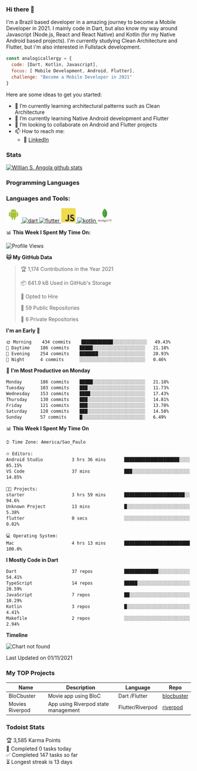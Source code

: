 ### Hi there 👋

I'm a Brazil based developer in a amazing journey to become a Mobile Developer in 2021. I mainly code in Dart, but also know my way around Javascript (Node.js, React and React Native) and Kotlin (for my Native Android based projects). I'm currently studying Clean Architecture and Flutter, but i'm also interested in Fullstack development.

```javascript
const analogicallergy = {
  code: [Dart, Kotlin, Javascript],
  focus: [ Mobile Development, Android, Flutter],
  challenge: "Become a Mobile Developer in 2021"
}
```

Here are some ideas to get you started:

- 🔭  I’m currently learning architectural patterns such as Clean Architecture
- 🌱  I’m currently learning Native Android development and Flutter
- 👯  I’m looking to collaborate on Android and Flutter projects
- 📫  How to reach me:
  -  :office: [LinkedIn](https://www.linkedin.com/in/wsabsi/)

### Stats

[![Willian S. Angola github stats](https://github-readme-stats.vercel.app/api?username=w0ken0ne&count_private=true&show_icons=true&theme=radical&hide_rank=false)](https://github.com/anuraghazra/github-readme-stats)

### Programming Languages

<h3 align="left">Languages and Tools:</h3>
<p align="left"> <a href="https://developer.android.com" target="_blank"> <img src="https://raw.githubusercontent.com/devicons/devicon/master/icons/android/android-original-wordmark.svg" alt="android" width="40" height="40"/> </a> <a href="https://dart.dev" target="_blank"> <img src="https://www.vectorlogo.zone/logos/dartlang/dartlang-icon.svg" alt="dart" width="40" height="40"/> </a> <a href="https://flutter.dev" target="_blank"> <img src="https://www.vectorlogo.zone/logos/flutterio/flutterio-icon.svg" alt="flutter" width="40" height="40"/> </a> <a href="https://developer.mozilla.org/en-US/docs/Web/JavaScript" target="_blank"> <img src="https://raw.githubusercontent.com/devicons/devicon/master/icons/javascript/javascript-original.svg" alt="javascript" width="40" height="40"/> </a> <a href="https://kotlinlang.org" target="_blank"> <img src="https://www.vectorlogo.zone/logos/kotlinlang/kotlinlang-icon.svg" alt="kotlin" width="40" height="40"/> </a> <a href="https://www.mongodb.com/" target="_blank"> <img src="https://raw.githubusercontent.com/devicons/devicon/master/icons/mongodb/mongodb-original-wordmark.svg" alt="mongodb" width="40" height="40"/> </a> </p>


📊 **This Week I Spent My Time On:**

<!--START_SECTION:waka-->
![Profile Views](http://img.shields.io/badge/Profile%20Views-0-blue)

**🐱 My GitHub Data** 

> 🏆 1,174 Contributions in the Year 2021
 > 
> 📦 641.9 kB Used in GitHub's Storage 
 > 
> 💼 Opted to Hire
 > 
> 📜 59 Public Repositories 
 > 
> 🔑 6 Private Repositories  
 > 
**I'm an Early 🐤** 

```text
🌞 Morning    434 commits    ████████████░░░░░░░░░░░░░   49.43% 
🌆 Daytime    186 commits    █████░░░░░░░░░░░░░░░░░░░░   21.18% 
🌃 Evening    254 commits    ███████░░░░░░░░░░░░░░░░░░   28.93% 
🌙 Night      4 commits      ░░░░░░░░░░░░░░░░░░░░░░░░░   0.46%

```
📅 **I'm Most Productive on Monday** 

```text
Monday       186 commits    █████░░░░░░░░░░░░░░░░░░░░   21.18% 
Tuesday      103 commits    ███░░░░░░░░░░░░░░░░░░░░░░   11.73% 
Wednesday    153 commits    ████░░░░░░░░░░░░░░░░░░░░░   17.43% 
Thursday     130 commits    ███░░░░░░░░░░░░░░░░░░░░░░   14.81% 
Friday       121 commits    ███░░░░░░░░░░░░░░░░░░░░░░   13.78% 
Saturday     128 commits    ███░░░░░░░░░░░░░░░░░░░░░░   14.58% 
Sunday       57 commits     █░░░░░░░░░░░░░░░░░░░░░░░░   6.49%

```


📊 **This Week I Spent My Time On** 

```text
⌚︎ Time Zone: America/Sao_Paulo

🔥 Editors: 
Android Studio           3 hrs 36 mins       █████████████████████░░░░   85.15% 
VS Code                  37 mins             ███░░░░░░░░░░░░░░░░░░░░░░   14.85%

🐱‍💻 Projects: 
starter                  3 hrs 59 mins       ███████████████████████░░   94.6% 
Unknown Project          13 mins             █░░░░░░░░░░░░░░░░░░░░░░░░   5.38% 
flutter                  0 secs              ░░░░░░░░░░░░░░░░░░░░░░░░░   0.02%

💻 Operating System: 
Mac                      4 hrs 13 mins       █████████████████████████   100.0%

```

**I Mostly Code in Dart** 

```text
Dart                     37 repos            █████████████░░░░░░░░░░░░   54.41% 
TypeScript               14 repos            █████░░░░░░░░░░░░░░░░░░░░   20.59% 
JavaScript               7 repos             ██░░░░░░░░░░░░░░░░░░░░░░░   10.29% 
Kotlin                   3 repos             █░░░░░░░░░░░░░░░░░░░░░░░░   4.41% 
Makefile                 2 repos             ░░░░░░░░░░░░░░░░░░░░░░░░░   2.94%

```


**Timeline**

![Chart not found](https://raw.githubusercontent.com/w0ken0ne/w0ken0ne/main/charts/bar_graph.png) 


 Last Updated on 01/11/2021
<!--END_SECTION:waka-->

### My TOP Projects

| Name            | Description                         | Language         | Repo                                                           |
| --------------- | ----------------------------------- | ---------------- | -------------------------------------------------------------- |
| BloCbuster      | Movie app using BloC                | Dart /Flutter    | [blocbuster](https://github.com/w0ken0ne/blocbuster)    |
| Movies Riverpod | App using Riverpod state management | Flutter/Riverpod | [riverpod](https://github.com/w0ken0ne/movies_riverpod) |

### Todoist Stats

<!-- TODO-IST:START -->
🏆  3,585 Karma Points           
🌸  Completed 0 tasks today           
✅  Completed 147 tasks so far           
⏳  Longest streak is 13 days
<!-- TODO-IST:END -->
